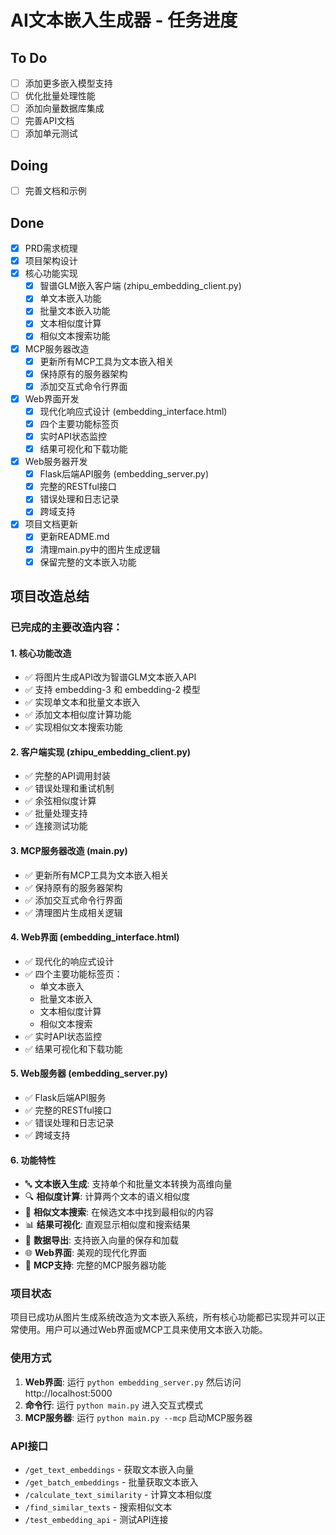 # AI文本嵌入生成器 - 任务进度

## To Do
- [ ] 添加更多嵌入模型支持
- [ ] 优化批量处理性能
- [ ] 添加向量数据库集成
- [ ] 完善API文档
- [ ] 添加单元测试

## Doing
- [ ] 完善文档和示例

## Done
- [x] PRD需求梳理
- [x] 项目架构设计
- [x] 核心功能实现
    - [x] 智谱GLM嵌入客户端 (zhipu_embedding_client.py)
    - [x] 单文本嵌入功能
    - [x] 批量文本嵌入功能
    - [x] 文本相似度计算
    - [x] 相似文本搜索功能
- [x] MCP服务器改造
    - [x] 更新所有MCP工具为文本嵌入相关
    - [x] 保持原有的服务器架构
    - [x] 添加交互式命令行界面
- [x] Web界面开发
    - [x] 现代化响应式设计 (embedding_interface.html)
    - [x] 四个主要功能标签页
    - [x] 实时API状态监控
    - [x] 结果可视化和下载功能
- [x] Web服务器开发
    - [x] Flask后端API服务 (embedding_server.py)
    - [x] 完整的RESTful接口
    - [x] 错误处理和日志记录
    - [x] 跨域支持
- [x] 项目文档更新
    - [x] 更新README.md
    - [x] 清理main.py中的图片生成逻辑
    - [x] 保留完整的文本嵌入功能

## 项目改造总结

### 已完成的主要改造内容：

#### 1. 核心功能改造
- ✅ 将图片生成API改为智谱GLM文本嵌入API
- ✅ 支持 embedding-3 和 embedding-2 模型
- ✅ 实现单文本和批量文本嵌入
- ✅ 添加文本相似度计算功能
- ✅ 实现相似文本搜索功能

#### 2. 客户端实现 (zhipu_embedding_client.py)
- ✅ 完整的API调用封装
- ✅ 错误处理和重试机制
- ✅ 余弦相似度计算
- ✅ 批量处理支持
- ✅ 连接测试功能

#### 3. MCP服务器改造 (main.py)
- ✅ 更新所有MCP工具为文本嵌入相关
- ✅ 保持原有的服务器架构
- ✅ 添加交互式命令行界面
- ✅ 清理图片生成相关逻辑

#### 4. Web界面 (embedding_interface.html)
- ✅ 现代化的响应式设计
- ✅ 四个主要功能标签页：
  - 单文本嵌入
  - 批量文本嵌入
  - 文本相似度计算
  - 相似文本搜索
- ✅ 实时API状态监控
- ✅ 结果可视化和下载功能

#### 5. Web服务器 (embedding_server.py)
- ✅ Flask后端API服务
- ✅ 完整的RESTful接口
- ✅ 错误处理和日志记录
- ✅ 跨域支持

#### 6. 功能特性
- 🔤 **文本嵌入生成**: 支持单个和批量文本转换为高维向量
- 🔍 **相似度计算**: 计算两个文本的语义相似度
- 🔎 **相似文本搜索**: 在候选文本中找到最相似的内容
- 📊 **结果可视化**: 直观显示相似度和搜索结果
- 💾 **数据导出**: 支持嵌入向量的保存和加载
- 🌐 **Web界面**: 美观的现代化界面
- 🔧 **MCP支持**: 完整的MCP服务器功能

### 项目状态
项目已成功从图片生成系统改造为文本嵌入系统，所有核心功能都已实现并可以正常使用。用户可以通过Web界面或MCP工具来使用文本嵌入功能。

### 使用方式
1. **Web界面**: 运行 `python embedding_server.py` 然后访问 http://localhost:5000
2. **命令行**: 运行 `python main.py` 进入交互式模式
3. **MCP服务器**: 运行 `python main.py --mcp` 启动MCP服务器

### API接口
- `/get_text_embeddings` - 获取文本嵌入向量
- `/get_batch_embeddings` - 批量获取文本嵌入
- `/calculate_text_similarity` - 计算文本相似度
- `/find_similar_texts` - 搜索相似文本
- `/test_embedding_api` - 测试API连接